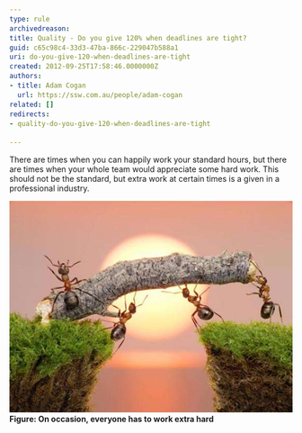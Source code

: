 ```yaml
---
type: rule
archivedreason: 
title: Quality - Do you give 120% when deadlines are tight?
guid: c65c98c4-33d3-47ba-866c-229047b588a1
uri: do-you-give-120-when-deadlines-are-tight
created: 2012-09-25T17:58:46.0000000Z
authors:
- title: Adam Cogan
  url: https://ssw.com.au/people/adam-cogan
related: []
redirects:
- quality-do-you-give-120-when-deadlines-are-tight

---
```


There are times when you can happily work your standard hours, but there are times when your whole team would appreciate some hard work. This should not be the standard, but extra work at certain times is a given in a professional industry.

<!--endintro-->
![](/rules/do-you-give-120-when-deadlines-are-tight/WorkingHard.jpg) **Figure: On occasion, everyone has to work extra hard**

